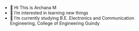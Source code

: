 - 👋 Hi This is Archana M
- 👀 I’m interested in learning new things
- 🌱 I’m currently studying B.E. Electronics and Communication Engineering, College of Engineering Guindy


<!---
archana-2306/archana-2306 is a ✨ special ✨ repository because its `README.md` (this file) appears on your GitHub profile.
You can click the Preview link to take a look at your changes.
--->
